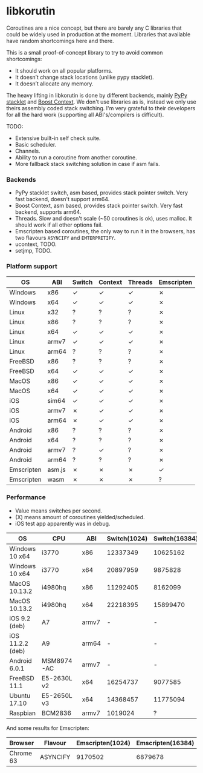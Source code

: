 # libkorutin

Coroutines are a nice concept, but there are barely any C libraries that could be widely used in production at the moment. Libraries that available have random shortcomings here and there.

This is a small proof-of-concept library to try to avoid common shortcomings:

- It should work on all popular platforms.
- It doesn’t change stack locations (unlike pypy stacklet).
- It doesn’t allocate any memory.

The heavy lifting in libkorutin is done by different backends, mainly [PyPy stacklet](https://github.com/mozillazg/pypy/tree/master/rpython/translator/c/src/stacklet) and [Boost Context](https://github.com/boostorg/context/tree/develop/src/asm).
We don't use libraries as is, instead we only use theirs assembly coded stack switching. I'm very grateful to their developers for all the hard work (supporting all ABI's/compilers is difficult).

TODO:

- Extensive built-in self check suite.
- Basic scheduler.
- Channels.
- Ability to run a coroutine from another coroutine.
- More fallback stack switching solution in case if asm fails.

### Backends

- PyPy stacklet switch, asm based, provides stack pointer switch. Very fast backend, doesn't support arm64.
- Boost Context, asm based, provides stack pointer switch. Very fast backend, supports arm64.
- Threads. Slow and doesn't scale (~50 coroutines is ok), uses malloc. It should work if all other options fail.
- Emscripten based coroutines, the only way to run it in the browsers, has two flavours `ASYNCIFY` and `EMTERPRETIFY`.
- ucontext, TODO.
- setjmp, TODO.

### Platform support

| OS         | ABI    | Switch | Context | Threads | Emscripten |
| ---------- | ------ | ------ | ------- | ------- | ---------- |
| Windows    | x86    | ✓      | ✓       | ✓       | ✗          |
| Windows    | x64    | ✓      | ✓       | ✓       | ✗          |
| Linux      | x32    | ?      | ?       | ?       | ✗          |
| Linux      | x86    | ?      | ?       | ?       | ✗          |
| Linux      | x64    | ✓      | ✓       | ✓       | ✗          |
| Linux      | armv7  | ✓      | ✓       | ✓       | ✗          |
| Linux      | arm64  | ?      | ?       | ?       | ✗          |
| FreeBSD    | x86    | ?      | ?       | ?       | ✗          |
| FreeBSD    | x64    | ✓      | ✓       | ✓       | ✗          |
| MacOS      | x86    | ✓      | ✓       | ✓       | ✗          |
| MacOS      | x64    | ✓      | ✓       | ✓       | ✗          |
| iOS        | sim64  | ✓      | ✓       | ✓       | ✗          |
| iOS        | armv7  | ✗      | ✓       | ✓       | ✗          |
| iOS        | arm64  | ✗      | ✓       | ✓       | ✗          |
| Android    | x86    | ?      | ?       | ?       | ✗          |
| Android    | x64    | ?      | ?       | ?       | ✗          |
| Android    | armv7  | ?      | ✓       | ?       | ✗          |
| Android    | arm64  | ?      | ?       | ?       | ✗          |
| Emscripten | asm.js | ✗      | ✗       | ✗       | ✓          |
| Emscripten | wasm   | ✗      | ✗       | ✗       | ?          |

### Performance

- Value means switches per second.
- (X) means amount of coroutines yielded/scheduled.
- iOS test app apparently was in debug.

| OS               | CPU         | ABI    | Switch(1024) | Switch(16384) | Context(1024) | Context(16384) | Threads(32) | Threads(64) | Threads(128) |
| ---------------- | ----------- | ------ | ------------ | ------------- | ------------- | -------------- | ----------- | ------------| ------------ |
| Windows 10 x64   | i3770       | x86    | 12337349     | 10625162      | 18056174      | 12268213       | 176795      | 94395       | 45812        |
| Windows 10 x64   | i3770       | x64    | 20897959     | 9875828       | 17231499      | 8445864        | 205128      | 87551       | 47513        |
| MacOS 10.13.2    | i4980hq     | x86    | 11292405     | 8162099       | 16765164      | 12252028       | 46093       | 16470       | 7181         |
| MacOS 10.13.2    | i4980hq     | x64    | 22218395     | 15899470      | 17349371      | 12899821       | 46947       | 16641       | 7334         |
| iOS 9.2 (deb)    | A7          | armv7  | -            | -             | 3497542       | 2543724        | 9604        | 2890        | 806          |
| iOS 11.2.2 (deb) | A9          | arm64  | -            | -             | 6145022       | 4814864        | 17764       | 6353        | 1930         |
| Android 6.0.1    | MSM8974-AC  | armv7  | -            | -             | 2633119       | 2018506        | ?           | ?           | ?            |
| FreeBSD 11.1     | E5-2630L v2 | x64    | 16254737     | 9077585       | 11294780      | 6821553        | 29798       | 9772        | 4436         |
| Ubuntu 17.10     | E5-2650L v3 | x64    | 14368457     | 11775094      | 13073079      | 10392292       | 49764       | 15540       | 5341         |
| Raspbian         | BCM2836     | armv7  | 1019024      | ?             | 428089        | ?              | 31461       | ?           | ?            |

And some results for Emscripten:

| Browser          | Flavour     | Emscripten(1024) | Emscripten(16384) |
| ---------------- | ----------- | ---------------- | ----------------- |
| Chrome 63        | ASYNCIFY    | 9170502          | 6879678           |
